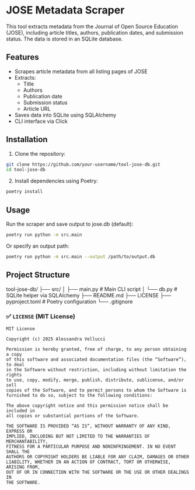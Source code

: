 # JOSE Metadata Scraper

This tool extracts metadata from the Journal of Open Source Education (JOSE), including article titles, authors, publication dates, and submission status. The data is stored in an SQLite database.

## Features

- Scrapes article metadata from all listing pages of JOSE
- Extracts:
  - Title
  - Authors
  - Publication date
  - Submission status
  - Article URL
- Saves data into SQLite using SQLAlchemy
- CLI interface via Click

## Installation

1. Clone the repository:

```bash
git clone https://github.com/your-username/tool-jose-db.git
cd tool-jose-db
```

2. Install dependencies using Poetry:

```bash
poetry install
```

## Usage

Run the scraper and save output to jose.db (default):

```bash
poetry run python -m src.main
```
Or specify an output path:
```bash
poetry run python -m src.main --output /path/to/output.db
```

## Project Structure

tool-jose-db/
├── src/
│   ├── main.py        # Main CLI script
│   └── db.py          # SQLite helper via SQLAlchemy
├── README.md
├── LICENSE
├── pyproject.toml     # Poetry configuration
└── .gitignore

### ✅ `LICENSE` (MIT License)

```text
MIT License

Copyright (c) 2025 Alessandra Vellucci

Permission is hereby granted, free of charge, to any person obtaining a copy
of this software and associated documentation files (the “Software”), to deal
in the Software without restriction, including without limitation the rights
to use, copy, modify, merge, publish, distribute, sublicense, and/or sell
copies of the Software, and to permit persons to whom the Software is
furnished to do so, subject to the following conditions:

The above copyright notice and this permission notice shall be included in
all copies or substantial portions of the Software.

THE SOFTWARE IS PROVIDED “AS IS”, WITHOUT WARRANTY OF ANY KIND, EXPRESS OR
IMPLIED, INCLUDING BUT NOT LIMITED TO THE WARRANTIES OF MERCHANTABILITY,
FITNESS FOR A PARTICULAR PURPOSE AND NONINFRINGEMENT. IN NO EVENT SHALL THE
AUTHORS OR COPYRIGHT HOLDERS BE LIABLE FOR ANY CLAIM, DAMAGES OR OTHER
LIABILITY, WHETHER IN AN ACTION OF CONTRACT, TORT OR OTHERWISE, ARISING FROM,
OUT OF OR IN CONNECTION WITH THE SOFTWARE OR THE USE OR OTHER DEALINGS IN
THE SOFTWARE.
